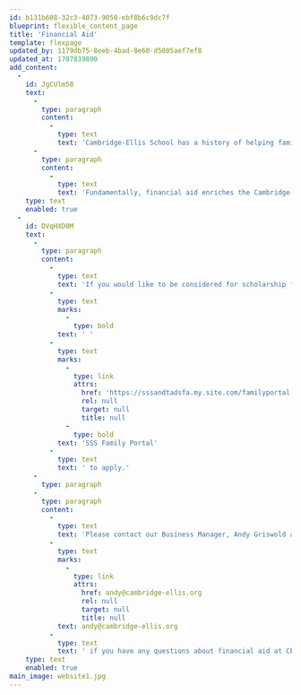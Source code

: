 ```yaml
---
id: b131b608-32c3-4073-9050-ebf8b6c9dc7f
blueprint: flexible_content_page
title: 'Financial Aid'
template: flexpage
updated_by: 1179db75-8eeb-4bad-8e60-d5005aef7ef8
updated_at: 1707839890
add_content:
  -
    id: JgCUlm58
    text:
      -
        type: paragraph
        content:
          -
            type: text
            text: 'Cambridge-Ellis School has a history of helping families make an independent preschool education possible for their children. We currently dedicate approximately 10% of our tuition revenue towards scholarships and aim to increase this percentage by the end of our strategic financial plan year in 2025.'
      -
        type: paragraph
        content:
          -
            type: text
            text: 'Fundamentally, financial aid enriches the Cambridge-Ellis community by bringing together families from many backgrounds and experiences. We believe education and lifelong friendships forged at the school should be accessible to students of all economic backgrounds.'
    type: text
    enabled: true
  -
    id: DVqHXD0M
    text:
      -
        type: paragraph
        content:
          -
            type: text
            text: 'If you would like to be considered for scholarship funding, please visit the'
          -
            type: text
            marks:
              -
                type: bold
            text: ' '
          -
            type: text
            marks:
              -
                type: link
                attrs:
                  href: 'https://sssandtadsfa.my.site.com/familyportal'
                  rel: null
                  target: null
                  title: null
              -
                type: bold
            text: 'SSS Family Portal'
          -
            type: text
            text: ' to apply.'
      -
        type: paragraph
      -
        type: paragraph
        content:
          -
            type: text
            text: 'Please contact our Business Manager, Andy Griswold at '
          -
            type: text
            marks:
              -
                type: link
                attrs:
                  href: andy@cambridge-ellis.org
                  rel: null
                  target: null
                  title: null
            text: andy@cambridge-ellis.org
          -
            type: text
            text: ' if you have any questions about financial aid at CES.'
    type: text
    enabled: true
main_image: website1.jpg
---
```

